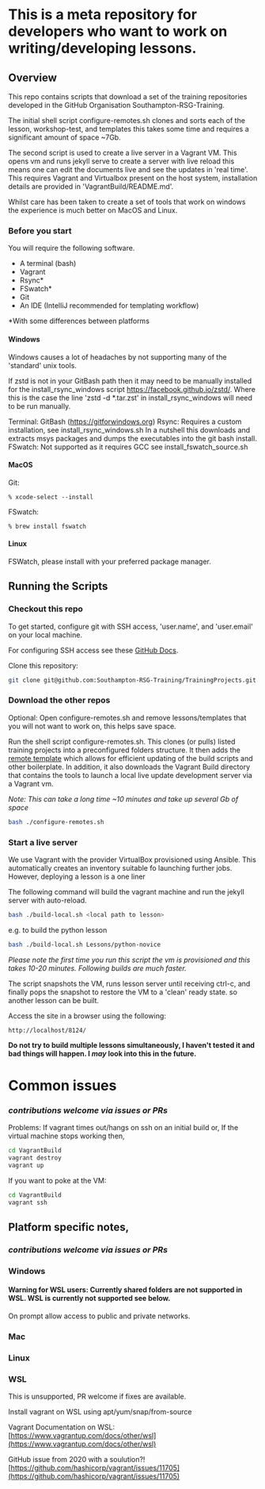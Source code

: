 # This is a meta repository for developers who want to work on writing/developing lessons.


## Overview

This repo contains scripts that download a set of the training repositories developed in the GitHub Organisation 
Southampton-RSG-Training. 

The initial shell script configure-remotes.sh clones and sorts each of the lesson, 
workshop-test, and templates this takes some time and requires a significant amount of space ~7Gb.

The second script is used to create a live server in a Vagrant VM. This opens vm and runs jekyll serve to create a 
server with live reload this means one can edit the documents live and see the updates in 'real time'. This requires
Vagrant and Virtualbox present on the host system, installation details are provided in 'VagrantBuild/README.md'.

Whilst care has been taken to create a set of tools that work on windows the experience is much better on MacOS and 
Linux. 

### Before you start

You will require the following software. 

- A terminal (bash)
- Vagrant
- Rsync*
- FSwatch*
- Git
- An IDE (IntelliJ recommended for templating workflow)

*With some differences between platforms

#### Windows

Windows causes a lot of headaches by not supporting many of the 'standard' unix tools. 

If zstd is not in your GitBash path then it may need to be manually installed for the install_rsync_windows script
https://facebook.github.io/zstd/. Where this is the case the line 'zstd -d *.tar.zst' in install_rsync_windows will need
to be run manually.



Terminal: GitBash (https://gitforwindows.org)
Rsync: Requires a custom installation, see install_rsync_windows.sh
In a nutshell this downloads and extracts msys packages and dumps the executables into the git bash install.
FSwatch: Not supported as it requires GCC see install_fswatch_source.sh

#### MacOS
Git:
~~~
% xcode-select --install
~~~
FSwatch:
~~~
% brew install fswatch
~~~

#### Linux

FSWatch, please install with your preferred package manager.

## Running the Scripts

### Checkout this repo

To get started, configure git with SSH access, 'user.name', and 'user.email' on your local machine. 

For configuring SSH access see these 
[GitHub Docs](https://docs.github.com/en/authentication/connecting-to-github-with-ssh).

Clone this repository:

~~~ bash
git clone git@github.com:Southampton-RSG-Training/TrainingProjects.git
~~~

### Download the other repos

Optional: Open configure-remotes.sh and remove lessons/templates that you will not want to work on, this helps save 
space.

Run the shell script configure-remotes.sh. This clones (or pulls) listed training projects into a preconfigured folders 
structure. It then adds the [remote template](https://github.com/Southampton-RSG-Training/lesson-template) which allows 
for efficient updating of the build scripts and other boilerplate. In addition, it also downloads the Vagrant Build 
directory that contains the tools to launch a local live update development server via a Vagrant vm. 

_Note: This can take a long time ~10 minutes and take up several Gb of space_

~~~ bash
bash ./configure-remotes.sh
~~~

### Start a live server

We use Vagrant with the provider VirtualBox provisioned using Ansible. This automatically creates an inventory suitable
fo launching further jobs. However, deploying a lesson is a one liner

The following command will build the vagrant machine and run the jekyll server with auto-reload.

~~~bash
bash ./build-local.sh <local path to lesson>
~~~

e.g. to build the python lesson 

~~~bash
bash ./build-local.sh Lessons/python-novice
~~~

_Please note the first time you run this script the vm is provisioned and this takes 10-20 minutes. Following builds are 
much faster._


The script snapshots the VM, runs lesson server until receiving ctrl-c, and finally pops the snapshot to restore the VM 
to a 'clean' ready state. so another lesson can be built.

Access the site in a browser using the following:
~~~
http://localhost/8124/
~~~

**Do not try to build multiple lessons simultaneously, I haven't tested it and bad things will happen. I _may_ look into 
this in the future.**

# Common issues 
### _contributions welcome via issues or PRs_

Problems:
If vagrant times out/hangs on ssh on an initial build
or,
If the virtual machine stops working
then,

~~~bash
cd VagrantBuild
vagrant destroy
vagrant up
~~~

If you want to poke at the VM:

~~~bash
cd VagrantBuild
vagrant ssh
~~~

## Platform specific notes, 
### _contributions welcome via issues or PRs_

### Windows
#### Warning for WSL users: Currently shared folders are not supported in WSL. WSL is currently not supported see below.

On prompt allow access to public and private networks.

### Mac

### Linux

### WSL

This is unsupported, PR welcome if fixes are available.

Install vagrant on WSL using apt/yum/snap/from-source

Vagrant Documentation on WSL:
[https://www.vagrantup.com/docs/other/wsl](https://www.vagrantup.com/docs/other/wsl)

GitHub issue from 2020 with a soulution?!
[https://github.com/hashicorp/vagrant/issues/11705](https://github.com/hashicorp/vagrant/issues/11705)
